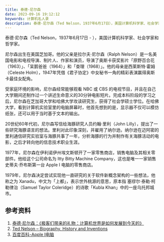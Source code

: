```yaml
---
title: 泰德·尼尔森
date: 2023-09-16 19:12:12
keywords: 计算机名人录
description: 泰德·尼尔森（Ted Nelson，1937年6月17日），美国计算机科学家、社会学家和哲学家。
---
```


泰德·尼尔森（Ted Nelson，1937年6月17日 - ），美国计算机科学家、社会学家和哲学家。

尼尔森出生在美国芝加哥。他的父亲是拉尔夫·尼尔森（Ralph Nelson）是一名美国电影和电视导演、制片人、作家和演员，导演了奥斯卡获奖影片「原野百合花（1963）」、「呆鹅爸爸（1964）」和「查理（1968）」。他的母亲是西莱斯特·霍姆（Celeste Holm），1947年凭借《君子协定》中女秘书一角的精彩表演赢得奥斯卡最佳女配角。

受家庭环境的影响，尼尔森经常能够观看 NBC 或 CBS 的电视节目，并且在自己大学期间还制作过一个讲述生命意义的30分钟电影短片。完成本科阶段的学习之后，尼尔森在芝加哥大学和哈佛大学攻读研究生，获得了社会学硕士学位。在哈佛大学，看到计算机实验室里的电脑屏幕时，他首先想到的是，显示器不仅可以模仿纸张，还可以用于当时基于文本的输出。

20世纪60年代初，尼尔森写信给海豚研究人员约翰·里利（John Lilly），提出了一些研究海豚语言的想法。里利对此印象深刻，并雇用了纳尔逊。纳尔逊在迈阿密的里利通信研究实验室与海豚共事了一年，分析海豚的行为并制作有关海豚活动的电影，之后才转向他的信息技术职业生涯。

1977年，尼尔森在伊利诺伊州埃文斯顿开了一家零售商店，销售电脑及其相关零部件。他给这个公司命名为 Itty Bitty Machine Company，这也是唯一一家销售史蒂夫·乔布斯第一台 Apple I 电脑的零售商店。

1979年，尼尔森决定尝试实现他一直研究的关于软件新概念架构的一些想法，他称之为 Xanadu，中文为「上都」，表示世外桃源的意思，原本指 塞缪尔·泰勒·柯勒律治（Samuel Taylor Coleridge）的诗歌「Kubla Khan」中的一座乌托邦城市。



## 参考资料

1. [泰德·尼尔森：《极客们带来的礼物：计算机世界是如何发展到今天的》](https://zhuanlan.zhihu.com/p/102268982)
2. [Ted Nelson – Biography, History and Inventions](https://history-computer.com/ted-nelson-complete-biography/)
3. [百度百科-Apple I电脑](https://baike.baidu.com/item/Apple%20I/11045451?fr=ge_ala)
